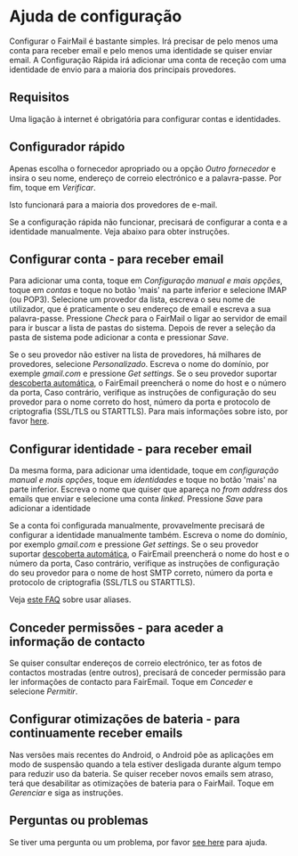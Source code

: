 # Ajuda de configuração

Configurar o FairMail é bastante simples. Irá precisar de pelo menos uma conta para receber email e pelo menos uma identidade se quiser enviar email. A Configuração Rápida irá adicionar uma conta de receção com uma identidade de envio para a maioria dos principais provedores.

## Requisitos

Uma ligação à internet é obrigatória para configurar contas e identidades.

## Configurador rápido

Apenas escolha o fornecedor apropriado ou a opção *Outro fornecedor* e insira o seu nome, endereço de correio electrónico e a palavra-passe. Por fim, toque em *Verificar*.

Isto funcionará para a maioria dos provedores de e-mail.

Se a configuração rápida não funcionar, precisará de configurar a conta e a identidade manualmente. Veja abaixo para obter instruções.

## Configurar conta - para receber email

Para adicionar uma conta, toque em *Configuração manual e mais opções*, toque em *contas* e toque no botão 'mais' na parte inferior e selecione IMAP (ou POP3). Selecione um provedor da lista, escreva o seu nome de utilizador, que é praticamente o seu endereço de email e escreva a sua palavra-passe. Pressione *Check* para o FairMail o ligar ao servidor de email para ir buscar a lista de pastas do sistema. Depois de rever a seleção da pasta de sistema pode adicionar a conta e pressionar *Save*.

Se o seu provedor não estiver na lista de provedores, há milhares de provedores, selecione *Personalizado*. Escreva o nome do domínio, por exemple *gmail.com* e pressione *Get settings*. Se o seu provedor suportar [descoberta automática](https://tools.ietf.org/html/rfc6186), o FairEmail preencherá o nome do host e o número da porta, Caso contrário, verifique as instruções de configuração do seu provedor para o nome correto do host, número da porta e protocolo de criptografia (SSL/TLS ou STARTTLS). Para mais informações sobre isto, por favor [here](https://github.com/M66B/FairEmail/blob/master/FAQ.md#authorizing-accounts).

## Configurar identidade - para receber email

Da mesma forma, para adicionar uma identidade, toque em *configuração manual e mais opções*, toque em *identidades* e toque no botão 'mais' na parte inferior. Escreva o nome que quiser que apareça no *from address* dos emails que enviar e selecione uma conta *linked*. Pressione *Save* para adicionar a identidade

Se a conta foi configurada manualmente, provavelmente precisará de configurar a identidade manualmente também. Escreva o nome do domínio, por exemplo *gmail.com* e pressione *Get settings*. Se o seu provedor suportar [descoberta automática](https://tools.ietf.org/html/rfc6186), o FairEmail preencherá o nome do host e o número da porta, Caso contrário, verifique as instruções de configuração do seu provedor para o nome de host SMTP correto, número da porta e protocolo de criptografia (SSL/TLS ou STARTTLS).

Veja [este FAQ](https://github.com/M66B/FairEmail/blob/master/FAQ.md#FAQ9) sobre usar aliases.

## Conceder permissões - para aceder a informação de contacto

Se quiser consultar endereços de correio electrónico, ter as fotos de contactos mostradas (entre outros), precisará de conceder permissão para ler informações de contacto para FairEmail. Toque em *Conceder* e selecione *Permitir*.

## Configurar otimizações de bateria - para continuamente receber emails

Nas versões mais recentes do Android, o Android põe as aplicações em modo de suspensão quando a tela estiver desligada durante algum tempo para reduzir uso da bateria. Se quiser receber novos emails sem atraso, terá que desabilitar as otimizações de bateria para o FairMail. Toque em *Gerenciar* e siga as instruções.

## Perguntas ou problemas

Se tiver uma pergunta ou um problema, por favor [see here](https://github.com/M66B/FairEmail/blob/master/FAQ.md) para ajuda.